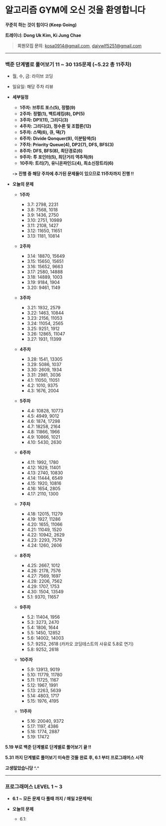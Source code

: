 # 알고리즘 GYM에 오신 것을 환영합니다

**꾸준히 하는 것이 힘이다 (Keep Going)**

**트레이너: Dong Uk Kim, Ki Jung Chae**
> **회원모집 문의**: kosa0914@gmail.com, daiywlf5251@gmail.com

* * *
### 백준 단계별로 풀어보기 11 ~ 30 135문제 (~5.22 총 11주차)
* 월, 수, 금:  라이브 코딩
* 일요일: 해당 주차 리뷰


* **세부일정**
  * **1주차: 브루트 포스(5), 정렬(9)**
  * **2주차: 정렬(1), 백트레킹(8), DP(5)**
  * **3주차: DP1(11), 그리디(3)**
  * **4주차: 그리디(2), 정수론 및 조합론(12)**
  * **5주차: 스택(6), 큐, 덱(7)**
  * **6주차: Divide Qonquer(9), 이분탐색(5)**
  * **7주차: Priority Queue(4), DP2(7), DFS, BFS(3)**
  * **8주차: DFS, BFS(8), 최단경로(6)**
  * **9주차: 투 포인터(5), 최단거리 역추적(9)**
  * **10주차: 트리(7), 유니온파인드(4), 최소신장트리(6)**


  **-> 진행 중 해당 주차에 추가된 문제들이 있으므로 11주차까지 진행 !!**


* **오늘의 문제**
  * **1주차**
    * 3.7: 2798, 2231
    * 3.8: 7568, 1018
    * 3.9: 1436, 2750
    * 3.10: 2751, 10989
    * 3.11: 2108, 1427
    * 3.12: 11650, 11651
    * 3.13: 1181, 10814
  * **2주차**
    * 3.14: 18870, 15649
    * 3.15: 15650, 15651
    * 3.16: 15652, 9663
    * 3.17: 2580, 14888
    * 3.18: 14889, 1003
    * 3.19: 9184, 1904
    * 3.20: 9461, 1149

  * **3주차**
    * 3.21: 1932, 2579
    * 3.22: 1463, 10844
    * 3.23: 2156, 11053
    * 3.24: 11054, 2565
    * 3.25: 9251, 1912
    * 3.26: 12865, 11047
    * 3.27: 1931, 11399

  * **4주차**
    * 3.28: 1541, 13305
    * 3.29: 5086, 1037
    * 3.30: 2609, 1934
    * 3.31: 2981, 3036
    * 4.1: 11050, 11051
    * 4.2: 1010, 9375
    * 4.3: 1676, 2004

  * **5주차**
    * 4.4: 10828, 10773
    * 4.5: 4949, 9012
    * 4.6: 1874, 17298
    * 4.7: 18258, 2164
    * 4.8: 11866, 1966
    * 4.9: 10866, 1021
    * 4.10: 5430, 2630

  * **6주차**
    * 4.11: 1992, 1780
    * 4.12: 1629, 11401
    * 4.13: 2740, 10830
    * 4.14: 11444, 6549
    * 4.15: 1920, 10816
    * 4.16: 1654, 2805
    * 4.17: 2110, 1300

  * **7주차**
    * 4.18: 12015, 11279
    * 4.19: 1927, 11286
    * 4.20: 1655, 11066
    * 4.21: 11049, 1520
    * 4.22: 10942, 2629
    * 4.23: 2293, 7579
    * 4.24: 1260, 2606

  * **8주차**
    * 4.25: 2667, 1012
    * 4.26: 2178, 7576
    * 4.27: 7569, 1697
    * 4.28: 2206, 7562
    * 4.29: 1707, 1753
    * 4.30: 1504, 13549
    * 5.1: 9370, 11657
    
  * **9주차**
    * 5.2: 11404, 1956
    * 5.3: 3273, 2470
    * 5.4: 1806, 1644
    * 5.5: 1450, 12852
    * 5.6: 14002, 14003
    * 5.7: 9252, 2618 (카카오 코딩테스트의 사유로 5.8로 연기)
    * 5.8: 9252, 2618

  * **10주차**
    * 5.9: 13913, 9019
    * 5.10: 11779, 11780
    * 5.11: 11725, 1167
    * 5.12: 1967, 1991
    * 5.13: 2263, 5639
    * 5.14: 4803, 1717
    * 5.15: 1976, 4195
    
  * **11주차**
    * 5.16: 20040, 9372
    * 5.17: 1197, 4386
    * 5.18: 1774, 2887
    * 5.19: 17472
 



**5.19 부로 백준 단계별로 단계별로 풀어보기 끝 !!**

**5.31 까지 단계별로 풀어보기 미숙한 것들 완료 후, 6.1 부터 프로그래머스 시작**

**고생많았습니당 ^.^**
 
 ---
### 프로그래머스 LEVEL 1 ~ 3
* **6.1 ~ 모든 문제 다 풀때 까지 / 매일 2문제씩(**

* **오늘의 문제**
  * 6.1: 
